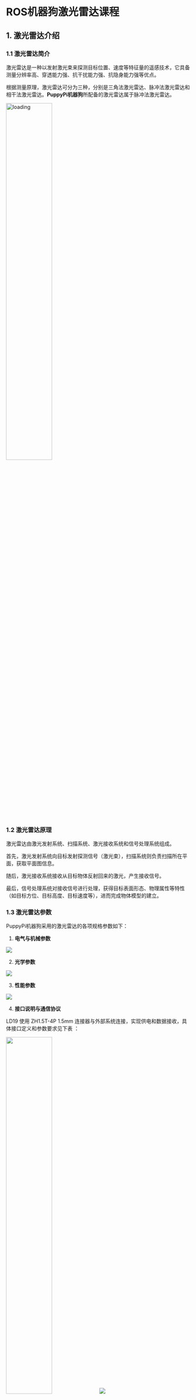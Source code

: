 # ROS机器狗激光雷达课程

## 1. 激光雷达介绍

### 1.1 激光雷达简介

激光雷达是一种以发射激光束来探测目标位置、速度等特征量的遥感技术，它具备测量分辨率高、穿透能力强、抗干扰能力强、抗隐身能力强等优点。

根据测量原理，激光雷达可分为三种，分别是三角法激光雷达、脉冲法激光雷达和相干法激光雷达。**PuppyPi机器狗**所配备的激光雷达属于脉冲法激光雷达。

<img class="common_img" src="../_static/media/chapter_19/section_1/image2.png" alt="loading" style="width:50%" />

### 1.2 激光雷达原理

激光雷达由激光发射系统、扫描系统、激光接收系统和信号处理系统组成。

首先，激光发射系统向目标发射探测信号（激光束），扫描系统则负责扫描所在平面，获取平面图信息。

随后，激光接收系统接收从目标物体反射回来的激光，产生接收信号。

最后，信号处理系统对接收信号进行处理，获得目标表面形态、物理属性等特性（如目标方位、目标高度、目标速度等），进而完成物体模型的建立。

### 1.3 激光雷达参数

PuppyPi机器狗采用的激光雷达的各项规格参数如下：

1. **电气与机械参数**

<img src="../_static/media/chapter_19/section_1/image3.png"  />

2. **光学参数**

<img src="../_static/media/chapter_19/section_1/image4.png"  />

3. **性能参数**

<img src="../_static/media/chapter_19/section_1/image5.png"  />

4. **接口说明与通信协议**

LD19 使用 ZH1.5T-4P 1.5mm 连接器与外部系统连接，实现供电和数据接收，具体接口定义和参数要求见下表 ：

<img class="common_img" src="../_static/media/chapter_19/section_1/image6.png" style="width:50%" />

<img src="../_static/media/chapter_19/section_1/image7.png"  />

5. **串口规格**

用户可通过激光雷达上的物理接口，将其与外部系统进行连接。按照系统的通信协议进行通讯，可实时获取扫描的点云数据、设备信息和设备状态，并可设置设备工作模式等。

<img src="../_static/media/chapter_19/section_1/image8.png"  />

## 2. 雷达工作原理及测距方法

### 2.1 激光雷达测距

常见的激光雷达有两种方法得到目标与其之间的距离。一种叫三角测距，一种叫TOF。

TOF我们可以参考下图来理解，激光雷达先将光照射到物体上，物体会将光直接反射到激光雷达上，激光雷达计算光返回的时间，再用这一时间与光速相乘，即可得出物体与激光雷达之间的距离。

<img src="../_static/media/chapter_19/section_2/image2.png"  alt="loading" />

三角测距我们可以参考下图来理解，激光雷达在制作时，进行调整，让光不再直接照射到物体上，而是存在一定的角度再进行照射。这一角度是提前设置且在运行的时候不会改变的，我们可以通过三角函数代入这一角度计算物体到激光雷达的距离。

<img src="../_static/media/chapter_19/section_2/image3.png"  alt="loading" />

### 2.2 激光雷达效果

参考下图理解激光雷达效果，激光雷达发射出光，会照射到物体的表面，当激光雷达接收到物体反射回来的光的时候，就会在光照射到的位置标记出物体的轮廓。

<img src="../_static/media/chapter_19/section_2/image4.png"  alt="loading" />

## 3. 雷达避障

如需了解手机APP的连接方法，可前往目录"**[上手试玩\1. 手机APP安装和连接](https://docs.hiwonder.com/projects/PuppyPi/en/latest/docs/2_play_first_hand.html#app)**"查看相关课程。

### 3.1 玩法开启及关闭步骤

- #### 3.1.1 通过APP开启

1.  打开手机APP"**WonderPi**"，连接PuppyPi机器狗。

2.  在模式选择界面点击"**激光雷达**"，进入该玩法的操作界面。

<img src="../_static/media/chapter_19/section_3/image2.png"  />

3.  点击"**雷达避障**"右侧的开关按键，启动该玩法模式。

<img src="../_static/media/chapter_19/section_3/image3.jpeg"  alt="loading" />

- #### 3.1.2 通过指令开启

:::{Note}

该玩法不需要关闭 APP 自启服务，如已经关闭自启服务，可以输入指令"**sudo systemctl restart start_node.service**"重新启动自启服务，等待机器人蜂鸣器滴一声。

:::

1)  启动PuppyPi机器狗，通过VNC远程连接树莓派桌面。

2)  点击系统桌面左上角的图标<img src="../_static/media/chapter_19/section_3/image4.png" style="width:0.32292in;height:0.30208in" />，打开Terminator终端。

3)  输入指令，并按下回车，进入激光雷达玩法。
```commandline
rosservice call /lidar_app/enter "{}"
```

<img src="../_static/media/chapter_19/section_3/image5.png"  />

4)  启动成功后，再输入指令并按下回车，开启雷达避障玩法。

**rosservice call /lidar_app/set_running "data: 1"**

<img src="../_static/media/chapter_19/section_3/image6.png"  />

:::{Note}
效果与手机 APP 开启玩法相同，若需要查看源码，可以在Docker容器中的"**/home/ubuntu/puppypi/src/lidar_app/scripts**"文件夹内找到"**lidar.py**"。
:::

5)  如需停止该玩法，输入指令并按下回车。

```commandline
rosservice call /lidar_app/set_running "data: 0"
```

<img src="../_static/media/chapter_19/section_3/image7.png"  />

6)  如需关闭玩法，接着输入指令， 并按下回车，关闭雷达避障玩法。

```commandline
rosservice call /lidar_app/exit "{}"
```

<img src="../_static/media/chapter_19/section_3/image8.png"  />

:::{Note}
玩法在未退出时，会在当前树莓派通电状态下持续运行。为避免过多占用树莓派的运行内存，如需执行其它玩法，请先按照上述指令关闭当前玩法。
:::

### 3.2 功能实现

在这里以书立作为检测物体进行检测，注意，在使用雷达跟随的功能当中，需要被检测的物体高于雷达的扫描水平高度，这样我们的PuppyPi机器狗上面搭载的雷达才能有效的扫描到它的位置信息，然后PuppyPi机器狗直走，当检测到障碍物，PuppyPi机器狗会自动转向，以躲避障碍物。

<img src="../_static/media/chapter_19/section_3/image9.jpeg"  alt="loading" />

<img src="../_static/media/chapter_19/section_3/image10.jpeg"  alt="loading" />

### 3.3 程序参数说明

- #### 3.3.1 Launch文件简要分析

Launch 文件路径位置在Docker容器中的：**/home/ubuntu/puppypi/src/lidar_app/launch/**

<img src="../_static/media/chapter_19/section_3/image14.png"  />

首先启动雷达，它的路径是 \$(find ldlidar)/launch/LD06.launch。 再启动了一个名为lidar_app的节点，使用了lidar_app包中的 lidar.py 文件。output="screen" 指示将节点的输出显示在终端上，respawn="false" 表示如果节点意外终止，将不会重新启动节点。

lidar.py 为程序的源码文件，可以在Docker容器中的"**/home/ubuntu/puppypi/src/lidar_app/scripts/**"路径下查看

- #### 3.3.2 源码文件程序简要分析

该程序的源代码位于Docker容器中的：**/home/ubuntu/puppypi/src/lidar_app/scripts/lidar.py**

根据实现的效果，梳理程序的过程逻辑，如下图所示：

<img src="../_static/media/chapter_19/section_3/image15.png" class="common_img"  />

- **初始化**

<img src="../_static/media/chapter_19/section_3/image16.png"  />

rospy.init_node(name, anonymous=True): 初始化一个 ROS 节点，使用提供的name 作为节点的名称，并将 anonymous 设置为 True。

self.name: 存储传入的名称作为对象的属性。

其他属性包括控制 Lidar 的一些参数，如运行模式、阈值、扫描角度、速度等。

self.lock: 创建了一个线程锁，用于多线程环境下的安全访问。

- **创建ROS服务**

<img src="../_static/media/chapter_19/section_3/image17.png"  />

enter_srv:创建了一个" /enter" 的 ROS 服务，类型为 Trigger，回调函数为enter_func。当调用这个服务时，它会执行enter_func函数。

exit_srv:创建了一个"/exit" 的 ROS 服务，类型为 Trigger，回调函数为exit_func。当调用这个服务时，它会执行exit_func函数。

set_running_srv:创建了一个"/set_running" 的 ROS 服务，类型为 SetInt64，回调函数为set_running_srv_callback。当调用这个服务时，它会执行set_running_srv_callback函数。

set_parameters_srv:创建了一个"/set_parameters" 的 ROS 服务，类型 为 SetFloat64List，回调函数为set_parameters_srv_callback。当调用这个服务时，它会执行set_parameters_srv_callback函数。

heartbeat_srv:创建了一个 Heart 对象，使用了/%s/heartbeat的 ROS主题，设置了一个 5 秒的时间间隔。用于在消息被触发时执行heartbeat_srv_cb函数。

- **雷达避障**

<img src="../_static/media/chapter_19/section_3/image18.png"  />

## 4. 雷达跟随

如需了解手机APP的连接方法，可前往目录"**第2章 上手试玩\第1课 手机APP安装和连接**"查看相关课程。

### 4.1 玩法开启及关闭步骤

- #### 4.1.1 通过APP开启

1.  打开手机APP"WonderPi"，连接PuppyPi机器狗。

2.  在模式选择界面点击"**激光雷达**"，进入该玩法的操作界面。

<img src="../_static/media/chapter_19/section_4/image2.png"  />

3.  点击"**雷达跟随**"右侧的开关按键，启动该玩法模式。

<img src="../_static/media/chapter_19/section_4/image4.jpeg"  alt="loading" />

- #### 4.1.2 通过指令开启

:::{Note}

该玩法不需要关闭 APP 自启服务，如已经关闭自启服务，可以输入指令"**sudo systemctl restart start_node.service**"重 新启动自启服务，等待机器人蜂鸣器滴一声。

:::

1)  启动PuppyPi机器狗，通过VNC远程连接树莓派桌面。

2)  点击系统桌面左上角的图标<img src="../_static/media/chapter_19/section_4/image6.png"  />，打开Terminator终端。

3)  输入指令，并按下回车，进入激光雷达玩法。
   
```commandline
rosservice call /lidar_app/enter "{}"
```

<img src="../_static/media/chapter_19/section_4/image7.png"  />

4)  启动成功后，再输入指令并按下回车，开启雷达跟随玩法。

```commandline
rosservice call /lidar_app/set_running "data: 2"
```

<img src="../_static/media/chapter_19/section_4/image8.png"  />

:::{Note}

效果与手机 APP 开启玩法相同，若需要查看源码，可以在Docker容器中的"**/home/ubuntu/puppypi/src/lidar_app/scripts**"文件夹内找到"**lidar.py**"。

:::

5)  如需停止该玩法，输入指令并按下回车。

```commandline
rosservice call /lidar_app/set_running "data: 0"
```

<img src="../_static/media/chapter_19/section_4/image9.png"  />

6)  如需关闭玩法，接着输入指令， 并按下回车，关闭雷达跟随玩法。

```commandline
rosservice call /lidar_app/exit** **"{}"
```

<img src="../_static/media/chapter_19/section_4/image10.png"  />

:::{Note}

玩法在未退出时，会在当前树莓派通电状态下持续运行。为避免过多占用树莓派的运行内存，如需执行其它玩法，请先按照上述指令关闭当前玩法

:::

### 4.2 功能实现

在这里以书立作为检测物体进行检测，注意，在使用雷达跟随的功能当中，需要被检测的物体高于雷达的扫描水平高度，这样我们的PuppyPi机器狗上面搭载的雷达才能有效的扫描到 它的位置信息，然后PuppyPi机器狗会调整自身位置，使机体和障碍物的间距始终保持在 0.35m左右。

<img src="../_static/media/chapter_19/section_4/image11.jpeg"  alt="loading" />

<img src="../_static/media/chapter_19/section_4/image12.jpeg"  alt="loading" />

### 4.3 程序参数说明

1. **Launch文件简要分析**

Launch 文件路径位置在Docker容器中的：**/home/ubuntu/puppypi/src/lidar_app/launch/**

<img src="../_static/media/chapter_19/section_4/image13.png" class="common_img" />

首先启动雷达，它的路径是 \$(find ldlidar)/launch/LD06.launch。 再启动了一个名为lidar_app的节点，使用了lidar_app包中的 lidar.py 文件。output="screen" 指示将节点的输出显示在终端上，respawn="false" 表示如果节点意外终止，将不会重新启动节点。

lidar.py 为程序的源码文件，可以在Docker容器中的"**/home/ubuntu/puppypi/src/lidar_app/scripts/**"路径下查看。

2. **源码文件程序简要分析**

该程序的源代码位于Docker容器中的：**/home/ubuntu/puppypi/src/lidar_app/scripts/lidar.py**

根据实现的效果，梳理程序的过程逻辑，如下图所示：

<img src="../_static/media/chapter_19/section_4/image14.png"  />

- **初始化**

<img src="../_static/media/chapter_19/section_4/image15.png"  />

rospy.init_node(name, anonymous=True): 初始化一个 ROS 节点，使用提供的name 作为节点的名称，并将 anonymous 设置为 True。

self.name: 存储传入的名称作为对象的属性。

其他属性包括控制 Lidar 的一些参数，如运行模式、阈值、扫描角度、速度等。

self.lock: 创建了一个线程锁，用于多线程环境下的安全访问。

- **创建ROS服务**

<img src="../_static/media/chapter_19/section_4/image16.png"  />

enter_srv:创建了一个"/enter" 的 ROS 服务，类型为 Trigger，回调函数为enter_func。当调用这个服务时，它会执行enter_func函数。

exit_srv:创建了一个"/exit" 的 ROS 服务，类型为 Trigger，回调函数为exit_func。当调用这个服务时，它会执行exit_func函数。

set_running_srv:创建了一个"/set_running" 的 ROS 服务，类型为 SetInt64，回调函数为set_running_srv_callback。当调用这个服务时，它会执行set_running_srv_callback函数。

set_parameters_srv:创建了一个"/set_parameters" 的 ROS 服务，类型 为 SetFloat64List，回调函数为set_parameters_srv_callback。当调用这个服务时，它会执行set_parameters_srv_callback函数。

heartbeat_srv:创建了一个 Heart 对象，使用了/%s/heartbeat的 ROS主题，设置了一个 5 秒的时间间隔。用于在消息被触发时执行heartbeat_srv_cb函数。

- **雷达跟随**

<img src="../_static/media/chapter_19/section_4/image17.png"  />


## 5. 雷达警卫

如需了解手机APP的连接方法，可前往目录"**[上手试玩\1. 手机APP安装和连接](https://docs.hiwonder.com/projects/PuppyPi/en/latest/docs/2_play_first_hand.html#app)**"查看相关课程。

### 5.1 玩法开启及关闭步骤

- #### 5.1.1 通过APP开启

1.  打开手机APP"**WonderPi**"，连接PuppyPi机器狗。

2.  在模式选择界面点击"**激光雷达**"，进入该玩法的操作界面。

 <img src="../_static/media/chapter_19/section_5/image2.png"  />

3.  点击"**雷达警卫**"右侧的开关按键，启动该玩法模式。

 <img src="../_static/media/chapter_19/section_5/image4.jpeg"  alt="loading" />

- #### 5.1.2 通过指令开启

:::{Note}
该玩法不需要关闭 APP 自启服务，如已经关闭自启服务，可以输入指令"**sudo systemctl restart start_node.service**"重 新启动自启服务，等待机器人蜂鸣器滴一声。
:::

1)  启动PuppyPi机器狗，通过VNC远程连接树莓派桌面。

2)  点击系统桌面左上角的图标<img src="../_static/media/chapter_19/section_5/image6.png"  />，打开Terminator终端。

3)  输入指令，并按下回车，进入激光雷达玩法。

```commandline 
rosservice call /lidar_app/enter "{}"
```

<img src="../_static/media/chapter_19/section_5/image7.png"  />

4)  启动成功后，再输入指令并按下回车，开启雷达警卫玩法。

```commandline 
rosservice call /lidar_app/set_running "data: 3"
```

<img src="../_static/media/chapter_19/section_5/image8.png"  />

:::{Note}
效果与手机 APP 开启玩法相同，若需要查看源码，可以在Docker容器中的"**/home/ubuntu/puppypi/src/lidar_app/scripts**"文件夹内找到"**lidar.py**"。
:::

5)  如需停止该玩法，输入指令并按下回车。

```commandline 
rosservice call /lidar_app/set_running "data: 0"
```

<img src="../_static/media/chapter_19/section_5/image9.png"  />

6)  如需关闭玩法，接着输入指令， 并按下回车，关闭雷达警卫玩法。

```commandline 
rosservice call /lidar_app/exit "{}"
```

<img src="../_static/media/chapter_19/section_5/image10.png"  />

:::{Note}
玩法在未退出时，会在当前树莓派通电状态下持续运行。为避免过多占用树莓派的运行内存，如需执行其它玩法，请先按照上述指令关闭当前玩法。
:::

### 5.2 功能实现

在这里以书立作为检测物体进行检测，注意，在使用雷达跟随的功能当中，需要被检测的物体高于雷达的扫描水平高度，这样我们的PuppyPi机器狗上面搭载的雷达才能有效的扫描到它的位置信息，然后PuppyPi机器狗会调整机体朝向，使机体面向障碍物，即摄像头正对障碍物。

<img src="../_static/media/chapter_19/section_5/image11.jpeg"  alt="loading" />

<img src="../_static/media/chapter_19/section_5/image12.jpeg"  alt="loading" />

### 5.3 程序参数说明

1. **Launch文件简要分析**

Launch 文件路径位置在Docker容器中的：**/home/ubuntu/puppypi/src/lidar_app/launch/**

<img src="../_static/media/chapter_19/section_5/image13.png"  />

首先启动雷达，它的路径是 \$(find ldlidar)/launch/LD06.launch。 再启动了一个名为lidar_app的节点，使用了lidar_app包中的 lidar.py 文件。output="screen" 指示将节点的输出显示在终端上，respawn="false" 表示如果节点意外终止，将不会重新启动节点。

lidar.py 为程序的源码文件，可以在Docker容器中的"**/home/ubuntu/puppypi/src/lidar_app/scripts/**"路径下查看

2. **源码文件程序简要分析**

该程序的源代码位于Docker容器中的：**/home/ubuntu/puppypi/src/lidar_app/scripts/lidar.py**

根据实现的效果，梳理程序的过程逻辑，如下图所示：

<img class="common_img" src="../_static/media/chapter_19/section_5/image14.png"  />

- **初始化**

<img src="../_static/media/chapter_19/section_5/image15.png"  />

rospy.init_node(name, anonymous=True): 初始化一个 ROS 节点，使用提供的name 作为节点的名称，并将 anonymous 设置为 True。

self.name: 存储传入的名称作为对象的属性。

其他属性包括控制 Lidar 的一些参数，如运行模式、阈值、扫描角度、速度等。

self.lock: 创建了一个线程锁，用于多线程环境下的安全访问。

- **创建ROS服务**

<img src="../_static/media/chapter_19/section_5/image16.png"  />

enter_srv: 创建了一个"/enter" 的 ROS 服务，类型为 Trigger，回调函数为enter_func。当调用这个服务时，它会执行enter_func函数。

exit_srv: 创建了一个"/exit" 的 ROS 服务，类型为 Trigger，回调函数为exit_func。当调用这个服务时，它会执行exit_func函数。

set_running_srv: 创建了一个"/set_running" 的 ROS 服务，类型为 SetInt64，回调函数为set_running_srv_callback。当调用这个服务时，它会执行set_running_srv_callback函数。

set_parameters_srv: 创建了一个"/set_parameters" 的 ROS 服务，类型 为 SetFloat64List，回调函数为set_parameters_srv_callback。当调用这个服务时，它会执行set_parameters_srv_callback函数。

heartbeat_srv: 创建了一个 Heart 对象，使用了/%s/heartbeat的 ROS主题，设置了一个 5 秒的时间间隔。用于在消息被触发时执行heartbeat_srv_cb函数。

- **雷达警卫**

<img src="../_static/media/chapter_19/section_5/image17.png"  />
